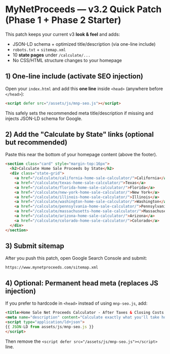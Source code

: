
# MyNetProceeds — v3.2 Quick Patch (Phase 1 + Phase 2 Starter)

This patch keeps your current v3 **look & feel** and adds:
- JSON-LD schema + optimized title/description (via one-line include)
- `robots.txt` + `sitemap.xml`
- 10 **state pages** under `/calculate/...`
- No CSS/HTML structure changes to your homepage

## 1) One-line include (activate SEO injection)
Open your `index.html` and add this **one line** inside `<head>` (anywhere before `</head>`):

```html
<script defer src="/assets/js/mnp-seo.js"></script>
```

This safely sets the recommended meta title/description if missing and injects JSON-LD schema for Google.

## 2) Add the "Calculate by State" links (optional but recommended)
Paste this near the bottom of your homepage content (above the footer).

```html
<section class="card" style="margin-top:16px">
  <h2>Calculate Home Sale Proceeds by State</h2>
  <div class="state-grid">
    <a href="/calculate/california-home-sale-calculator/">California</a>
    <a href="/calculate/texas-home-sale-calculator/">Texas</a>
    <a href="/calculate/florida-home-sale-calculator/">Florida</a>
    <a href="/calculate/new-york-home-sale-calculator/">New York</a>
    <a href="/calculate/illinois-home-sale-calculator/">Illinois</a>
    <a href="/calculate/washington-home-sale-calculator/">Washington</a>
    <a href="/calculate/pennsylvania-home-sale-calculator/">Pennsylvania</a>
    <a href="/calculate/massachusetts-home-sale-calculator/">Massachusetts</a>
    <a href="/calculate/arizona-home-sale-calculator/">Arizona</a>
    <a href="/calculate/colorado-home-sale-calculator/">Colorado</a>
  </div>
</section>
```

## 3) Submit sitemap
After you push this patch, open Google Search Console and submit:
```
https://www.mynetproceeds.com/sitemap.xml
```

## 4) Optional: Permanent head meta (replaces JS injection)
If you prefer to hardcode in `<head>` instead of using `mnp-seo.js`, add:

```html
<title>Home Sale Net Proceeds Calculator - After Taxes & Closing Costs | Free Instant Estimate</title>
<meta name="description" content="Calculate exactly what you'll take home from selling your house. Free calculator includes federal & state capital gains taxes, closing costs, and commissions. Instant accurate results for all 50 states.">
<script type="application/ld+json">
{{ JSON-LD from assets/js/mnp-seo.js }}
</script>
```
Then remove the `<script defer src="/assets/js/mnp-seo.js"></script>` line.

